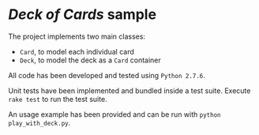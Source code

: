 # *Deck of Cards* sample

The project implements two main classes:  
- `Card`, to model each individual card  
- `Deck`, to model the deck as a `Card` container  

All code has been developed and tested using `Python 2.7.6`.  

Unit tests have been implemented and bundled inside a test suite.
Execute `rake test` to run the test suite.  

An usage example has been provided and can be run with `python play_with_deck.py`.
